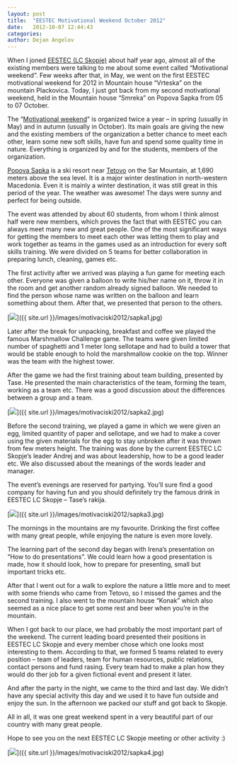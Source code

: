 ```yaml
---
layout: post
title:  "EESTEC Motivational Weekend October 2012"
date:   2012-10-07 12:44:43
categories:
author: Dejan Angelov
---
```


When I joned [EESTEC (LC Skopje)](http://eestec-sk.org.mk/) about half year ago, almost all of the existing members were talking to me about some event called “Motivational weekend”. Few weeks after that, in May, we went on the first EESTEC motivational weekend for 2012 in Mountain house “Vrteska” on the mountain Plackovica. Today, I just got back from my second motivational weekend, held in the Mountain house “Smreka” on Popova Sapka from 05 to 07 October.

The “[Motivational weekend](http://eestec-sk.org.mk/motivaciski.php)” is organized twice a year – in spring (usually in May) and in autumn (usually in October). Its main goals are giving the new and the existing members of the organization a better chance to meet each other, learn some new soft skills, have fun and spend some quality time in nature. Everything is organized by and for the students, members of the organization.

[Popova Sapka](http://travel2macedonia.com.mk/destinations/popova-sapka) is a ski resort near [Tetovo](http://travel2macedonia.com.mk/destinations/tetovo) on the Sar Mountain, at 1,690 meters above the sea level. It is a major winter destination in north-western Macedonia. Even it is mainly a winter destination, it was still great in this period of the year. The weather was awesome! The days were sunny and perfect for being outside.

The event was attended by about 60 students, from whom I think almost half were new members, which proves the fact that with EESTEC you can always meet many new and great people. One of the most significant ways for getting the members to meet each other was letting them to play and work together as teams in the games used as an introduction for every soft skills training. We were divided on 5 teams for better collaboration in preparing lunch, cleaning, games etc.

The first activity after we arrived was playing a fun game for meeting each other. Everyone was given a balloon to write his/her name on it, throw it in the room and get another random already signed balloon. We needed to find the person whose name was written on the balloon and learn something about them. After that, we presented that person to the others.

[<img src="{{ site.url }}/images/motivaciski2012/sapka1small.jpg" class="img-left" />]({{ site.url }}/images/motivaciski2012/sapka1.jpg)

Later after the break for unpacking, breakfast and coffee we played the famous Marshmallow Challenge game. The teams were given limited number of spaghetti and 1 meter long sellotape and had to build a tower that would be stable enough to hold the marshmallow cookie on the top. Winner was the team with the highest tower.

After the game we had the first training about team building, presented by Tase. He presented the main characteristics of the team, forming the team, working as a team etc. There was a good discussion about the differences between a group and a team.

[<img src="{{ site.url }}/images/motivaciski2012/sapka2small.jpg" class="img-right" />]({{ site.url }}/images/motivaciski2012/sapka2.jpg)

Before the second training, we played a game in which we were given an egg, limited quantity of paper and sellotape, and we had to make a cover using the given materials for the egg to stay unbroken after it was thrown from few meters height. The training was done by the current EESTEC LC Skopje’s leader Andrej and was about leadership, how to be a good leader etc. We also discussed about the meanings of the words leader and manager.

The event’s evenings are reserved for partying. You’ll sure find a good company for having fun and you should definitely try the famous drink in EESTEC LC Skopje – Tase’s rakija.

[<img src="{{ site.url }}/images/motivaciski2012/sapka3small.jpg" class="img-left" />]({{ site.url }}/images/motivaciski2012/sapka3.jpg)

The mornings in the mountains are my favourite. Drinking the first coffee with many great people, while enjoying the nature is even more lovely.

The learning part of the second day began with Irena’s presentation on “How to do presentations”. We could learn how a good presentation is made, how it should look, how to prepare for presenting, small but important tricks etc.

After that I went out for a walk to explore the nature a little more and to meet with some friends who came from Tetovo, so I missed the games and the second training. I also went to the mountain house “Konak” which also seemed as a nice place to get some rest and beer when you’re in the mountain.

When I got back to our place, we had probably the most important part of the weekend. The current leading board presented their positions in EESTEC LC Skopje and every member chose which one looks most interesting to them. According to that, we formed 5 teams related to every position – team of leaders, team for human resources, public relations, contact persons and fund rasing. Every team had to make a plan how they would do ther job for a given fictional event and present it later.

And after the party in the night, we came to the third and last day. We didn’t have any special activity this day and we used it to have fun outside and enjoy the sun. In the afternoon we packed our stuff and got back to Skopje.

All in all, it was one great weekend spent in a very beautiful part of our country with many great people.

Hope to see you on the next EESTEC LC Skopje meeting or other activity :)

[<img src="{{ site.url }}/images/motivaciski2012/sapka4small.jpg" class="img-left" />]({{ site.url }}/images/motivaciski2012/sapka4.jpg)
